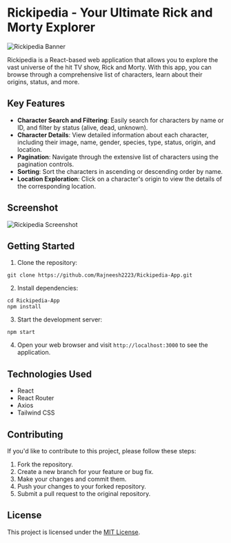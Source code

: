 # Rickipedia - Your Ultimate Rick and Morty Explorer

![Rickipedia Banner](https://via.placeholder.com/1200x400)

Rickipedia is a React-based web application that allows you to explore the vast universe of the hit TV show, Rick and Morty. With this app, you can browse through a comprehensive list of characters, learn about their origins, status, and more.

## Key Features

- **Character Search and Filtering**: Easily search for characters by name or ID, and filter by status (alive, dead, unknown).
- **Character Details**: View detailed information about each character, including their image, name, gender, species, type, status, origin, and location.
- **Pagination**: Navigate through the extensive list of characters using the pagination controls.
- **Sorting**: Sort the characters in ascending or descending order by name.
- **Location Exploration**: Click on a character's origin to view the details of the corresponding location.

## Screenshot

![Rickipedia Screenshot](https://via.placeholder.com/800x500)

## Getting Started

1. Clone the repository:
```
git clone https://github.com/Rajneesh2223/Rickipedia-App.git
```
2. Install dependencies:
```
cd Rickipedia-App
npm install
```
3. Start the development server:
```
npm start
```
4. Open your web browser and visit `http://localhost:3000` to see the application.

## Technologies Used

- React
- React Router
- Axios
- Tailwind CSS

## Contributing

If you'd like to contribute to this project, please follow these steps:

1. Fork the repository.
2. Create a new branch for your feature or bug fix.
3. Make your changes and commit them.
4. Push your changes to your forked repository.
5. Submit a pull request to the original repository.

## License

This project is licensed under the [MIT License](LICENSE).
